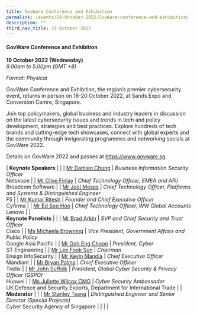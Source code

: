 ```yaml
---
title: GovWare Conference and Exhibition
permalink: /events/19-October-2022/GovWare-conference-and-exhibition/
description: ""
third_nav_title: 19 October 2022
---
```

#### **GovWare Conference and Exhibition**

**19 October 2022 (Wednesday)**  
*9.00am to 5.00pm (GMT +8)*

*Format: Physical*

GovWare Conference and Exhibition, the region’s premier cybersecurity event, returns in person on 18-20 October 2022, at Sands Expo and Convention Centre, Singapore.

Join top policymakers, global business and industry leaders in discussion on the latest cybersecurity issues and trends in tech and policy development, strategies and best practices. Explore hundreds of tech brands and cutting-edge tech showcases, connect with  global experts and the community through invigorating programmes and networking socials at GovWare 2022.

Details on GovWare 2022 and passes at https://www.govware.sg<a href="https://www.govware.sg" target="_blank"></a>.

| **Keynote Speakers**          |                                                              |
| [Mr Damian Chung](/speaker-damian-chung)  | *Business Information Security Officer*<br>Netskope      |
| [Mr Clive Finlay](/speaker-clive-finlay)  | *Chief Technology Officer, EMEA and APJ*<br>Broadcom Software      |
| [Mr Joel Moses](/speaker-joel-moses)  | *Chief Technology Officer, Platforms and Systems & Distinguished Engineer*<br>F5      |
| [Mr Kumar Ritesh](/speaker-kumar-ritesh)  | *Founder and Chief Executive Officer*<br>Cyfirma      |
| [Mr Ed Soo Hoo](/speaker-ed-soo-hoo)  | *Chief Technology Officer, WW Global Accounts*<br>Lenovo      |
|<br> **Keynote Panelists**    |                                                              |
| [Mr Brad Arkin](/speaker-brad-arkin)  | *SVP and Chief Security and Trust Officer*<br>Cisco                |
| [Ms Michaela Browning](/speaker-michaela-browning)  | *Vice President, Government Affairs and Public Policy*<br>Google Asia Pacific                |
| [Mr Goh Eng Choon](/speaker-goh-eng-choon)  | *President, Cyber*<br>ST Engineering                |
| [Mr Lee Fook Sun](/speaker-lee-fook-sun)  | *Chairman*<br>Ensign InfoSecurity             |
| [Mr Kevin Mandia](/speaker-kevin-mandia)  | *Chief Executive Officer*<br>Mandiant            |
| [Mr Bryan Palma](/speaker-bryan-palma)  | *Chief Executive Officer*<br>Trellix            |
| [Mr John Suffolk](/speaker-john-suffolk)  | *President, Global Cyber Security & Privacy Officer (GSPO)*<br>Huawei            |
| [Ms Juliette Wilcox CMG](/speaker-juliette-wilcox/)  | *Cyber Security Ambassador*<br>UK Defence and Security Exports, Department for International Trade            |
| <br> **Moderator**          |                                                              |
| [Mr Stanley Tsang](/moderator-stanley-tsang)  | *Distinguished Engineer and Senior Director (Special Projects)*<br>Cyber Security Agency of Singapore                  |
| | |